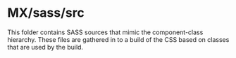 # MX/sass/src

This folder contains SASS sources that mimic the component-class hierarchy. These files
are gathered in to a build of the CSS based on classes that are used by the build.
